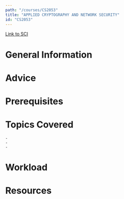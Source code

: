 ```yaml
---
path: "/courses/CS2053"
title: "APPLIED CRYPTOGRAPHY AND NETWORK SECURITY"
id: "CS2053"
---
```


[Link to SCI]("http://courses.sci.pitt.edu/courses/courses/view/CS-2053")

# General Information

# Advice

# Prerequisites

<!-- PREREQ_REPLACEMENT (Do not remove) -->

<!-- END PREREQ_REPLACEMENT (Do not remove) -->

# Topics Covered

    -
    -
    -

# Workload

<!-- TESTIMONIALS
# Testimonials
This gets replaced with Gatsby, its
data comes from Google Sheets for easier
editing!
-->

# Resources
